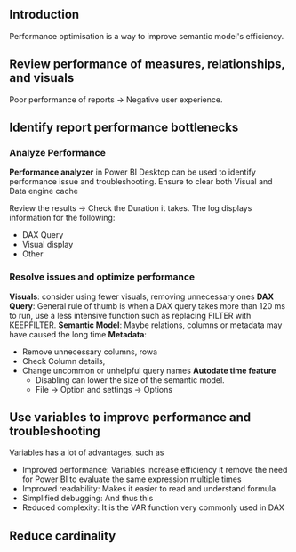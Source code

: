 ## Introduction ##
Performance optimisation is a way to improve semantic model's efficiency.

## Review performance of measures, relationships, and visuals ##
Poor performance of reports -> Negative user experience.

## Identify report performance bottlenecks ##

### Analyze Performance ###

**Performance analyzer** in Power BI Desktop can be used to identify performance issue and troubleshooting.
Ensure to clear both Visual and Data engine cache

Review the results -> Check the Duration it takes.
The log displays information for the following:
- DAX Query
- Visual display
- Other

### Resolve issues and optimize performance ###

**Visuals**: consider using fewer visuals, removing unnecessary ones
**DAX Query**: General rule of thumb is when a DAX query takes more than 120 ms to run, use a less intensive function such as replacing FILTER with KEEPFILTER.
**Semantic Model**: Maybe relations, columns or metadata may have caused the long time
**Metadata**: 
- Remove unnecessary columns, rowa
- Check Column details,
- Change uncommon or unhelpful query names
**Autodate time feature**
  - Disabling can lower the size of the semantic model.
  - File -> Option and settings -> Options

## Use variables to improve performance and troubleshooting
Variables has a lot of advantages, such as
  - Improved performance: Variables increase efficiency it remove the need for Power BI to evaluate the same expression multiple times
  - Improved readability: Makes it easier to read and understand formula
  - Simplified debugging: And thus this
  - Reduced complexity:
 It is the VAR function very commonly used in DAX

## Reduce cardinality ##

